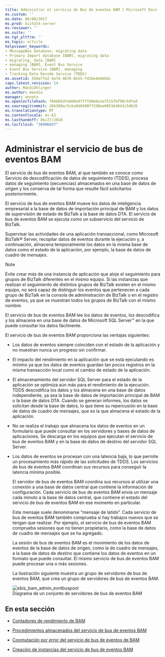 ```yaml
---
title: Administrar el servicio de Bus de eventos BAM | Microsoft Docs
ms.custom: ''
ms.date: 06/08/2017
ms.prod: biztalk-server
ms.reviewer: ''
ms.suite: ''
ms.tgt_pltfrm: ''
ms.topic: article
helpviewer_keywords:
- MessageBox database, migrating data
- Primary Import database [BAM], migrating data
- migrating, data [BAM]
- managing [BAM], Event Bus Service
- Event Bus Service [BAM], managing
- Tracking Data Decode Service (TDDS)
ms.assetid: 556e7fe2-4a7d-46f6-8e55-f41be4e666dc
caps.latest.revision: 14
author: MandiOhlinger
ms.author: mandia
manager: anneta
ms.openlocfilehash: f84b05dfe668e9777fd0d4e3ef5157bf90c59fe0
ms.sourcegitcommit: 266308ec5c6a9d8d80ff298ee6051b4843c5d626
ms.translationtype: MT
ms.contentlocale: es-ES
ms.lasthandoff: 06/27/2018
ms.locfileid: "36996037"
---
```

# <a name="managing-the-bam-event-bus-service"></a>Administrar el servicio de bus de eventos BAM
El servicio de bus de eventos BAM, al que también se conoce como Servicio de descodificación de datos de seguimiento (TDDS), procesa datos de seguimiento (secuencias) almacenados en una base de datos de origen y los conserva de tal forma que resulte fácil solicitarlos posteriormente.  
  
 El servicio de bus de eventos BAM mueve los datos de inteligencia empresarial a la base de datos de importación principal de BAM y los datos de supervisión de estado de BizTalk a la base de datos DTA. El servicio de bus de eventos BAM se ejecuta como un subservicio del servicio de BizTalk.  
  
 Supervisar las actividades de una aplicación transaccional, como Microsoft BizTalk® Server, recopilar datos de eventos durante la ejecución y, a continuación, almacena temporalmente los datos en la misma base de datos como el estado de la aplicación, por ejemplo, la base de datos de cuadro de mensajes.  
  
> [!NOTE]
>  Evite crear más de una instancia de aplicación que aloje el seguimiento para grupos de BizTalk diferentes en el mismo equipo. Si las instancias que realizan el seguimiento de distintos grupos de BizTalk existen en el mismo equipo, no será capaz de distinguir los eventos que pertenecen a cada grupo de BizTalk en la consola de administración de BizTalk o en el registro de eventos, ya que se muestran todos los grupos de BizTalk con el mismo nombre.  
  
 El servicio de bus de eventos BAM lee los datos de eventos, los descodifica y los almacena en una base de datos de Microsoft SQL Server™ en la que puede consultar los datos fácilmente.  
  
 El servicio de bus de eventos BAM proporciona las ventajas siguientes:  
  
- Los datos de eventos siempre coinciden con el estado de la aplicación y no muestran nunca un progreso sin confirmar.  
  
- El impacto del rendimiento en la aplicación que se está ejecutando es mínimo ya que los datos de eventos guardan tan pocos registros en la misma transacción local como el cambio de estado de la aplicación.  
  
- El almacenamiento del servidor SQL Server para el estado de la aplicación se optimiza aún más para el rendimiento de la ejecución. TDDS descodifica los datos y los almacena en una base de datos independiente, ya sea la base de datos de importación principal de BAM o la base de datos DTA. Cuando se generan informes, los datos se solicitan desde la base de datos, lo que tiene su repercusión en la base de datos de cuadro de mensajes, que es la que almacena el estado de la aplicación.  
  
- No se realiza el trabajo que almacena los datos de eventos en un formulario que puede consultar en los servidores y bases de datos de aplicaciones. Se descarga en los equipos que ejecutan el servicio de bus de eventos BAM y en la base de datos de destino del servidor SQL Server.  
  
- Los datos de eventos se procesan con una latencia baja, lo que permite un procesamiento más rápido de las solicitudes de TDDS. Los servicios de bus de eventos BAM coordinan sus recursos para conseguir la latencia mínima posible.  
  
  El servidor de bus de eventos BAM coordina sus recursos al utilizar una conexión a una base de datos central que contiene la información de configuración. Cada servicio de bus de eventos BAM envía un mensaje cada minuto a la base de datos central, que contiene el estado del servicio de bus de eventos BAM en ese momento en particular.  
  
  Este mensaje suele denominarse “mensaje de latido”. Cada servicio de bus de eventos BAM también comprueba si hay trabajos nuevos que se tengan que realizar. Por ejemplo, el servicio de bus de eventos BAM comprueba sesiones que no tienen propietario, como la base de datos de cuadro de mensajes que se ha agregado.  
  
  La sesión de bus de eventos BAM es el movimiento de los datos de eventos de la base de datos de origen, como la de cuadro de mensajes, a la base de datos de destino que contiene los datos de eventos en un formato que puede consultar. El mismo servicio de bus de eventos BAM puede procesar una o más sesiones.  
  
  La ilustración siguiente muestra un grupo de servidores de bus de eventos BAM, que crea un grupo de servidores de bus de eventos BAM.  
  
  ![](../core/media/ebiz-bam-admin-evntbuspool.gif "ebiz_bam_admin_evntbuspool")  
  Diagrama de un conjunto de servidores de bus de eventos BAM  
  
## <a name="in-this-section"></a>En esta sección  
  
-   [Contadores de rendimiento de BAM](../core/bam-performance-counters.md)  
  
-   [Procedimientos almacenados del servicio de bus de eventos BAM](../core/bam-event-bus-service-stored-procedures.md)  
  
-   [Conmutación por error del servicio de bus de eventos de BAM](../core/bam-event-bus-service-server-failover.md)  
  
-   [Creación de instancias del servicio de bus de eventos BAM](../core/creating-instances-of-the-bam-event-bus-service.md)